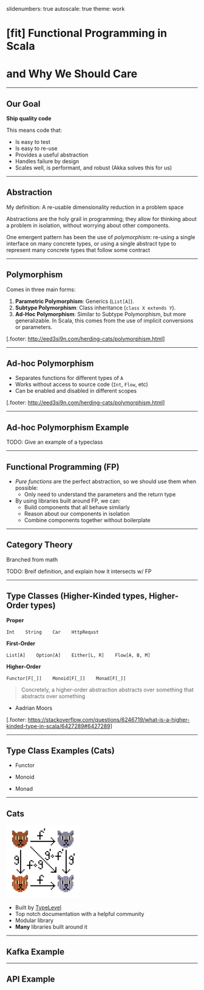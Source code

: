 slidenumbers: true
autoscale: true
theme: work

# [fit] Functional Programming in Scala 
# and Why We Should Care

---

## Our Goal

**Ship quality code**

This means code that:

* Is easy to test
* Is easy to re-use
* Provides a useful abstraction
* Handles failure by design
* Scales well, is performant, and robust (Akka solves this for us)

---

## Abstraction

My definition: A re-usable dimensionality reduction in a problem space

Abstractions are the holy grail in programming; they allow for thinking about a problem in isolation, without worrying about other components.

One emergent pattern has been the use of *polymorphism*: re-using a single interface on many concrete types, or using a single abstract type to represent many concrete types that follow some contract

---

## Polymorphism

Comes in three main forms:

1. **Parametric Polymorphism**: Generics (`List[A]`).
2. **Subtype Polymorphism**: Class inheritance (`class X extends Y`).
3. **Ad-Hoc Polymorphism**: Similar to Subtype Polymorphism, but more generalizable. In Scala, this comes from the use of implicit conversions or parameters.

[.footer:  http://eed3si9n.com/herding-cats/polymorphism.html]

---

## Ad-hoc Polymorphism

* Separates functions for different types of `A`
* Works without access to source code (`Int`, `Flow`, etc)
* Can be enabled and disabled in different scopes

[.footer:  http://eed3si9n.com/herding-cats/polymorphism.html]

---

## Ad-hoc Polymorphism Example

TODO: Give an example of a typeclass

---

## Functional Programming (FP)

* *Pure functions* are the perfect abstraction, so we should use them when possible:
  * Only need to understand the parameters and the return type
* By using libraries built around FP, we can:
  * Build components that all behave similarly
  * Reason about our components in isolation
  * Combine components together without boilerplate

---

## Category Theory

Branched from math

TODO: Breif definition, and explain how it intersects w/ FP

---

## Type Classes (Higher-Kinded types, Higher-Order types)

**Proper**
```
Int    String    Car    HttpRequst
```
**First-Order**
```
List[A]    Option[A]    Either[L, R]    Flow[A, B, M]
```
**Higher-Order**
```
Functor[F[_]]    Monoid[F[_]]    Monad[F[_]]
```

> Concretely, a higher-order abstraction abstracts over something that abstracts over something
- Aadrian Moors

[.footer: https://stackoverflow.com/questions/6246719/what-is-a-higher-kinded-type-in-scala/6427289#6427289]

---

## Type Class Examples (Cats)

* Functor

* Monoid

* Monad

---

## Cats

![right](images/cats2.png)

* Built by [TypeLevel](https://typelevel.org/)
* Top notch documentation with a helpful community
* Modular library
* **Many** libraries built around it

---

## Kafka Example

---

## API Example

